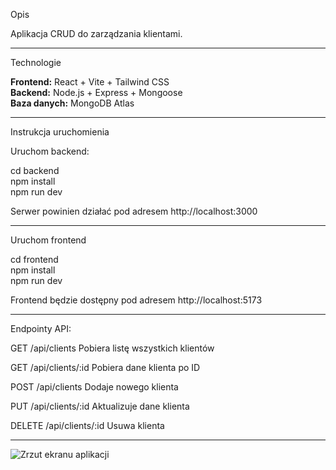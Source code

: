 Opis

Aplikacja CRUD do zarządzania klientami.

---

Technologie

**Frontend:** React + Vite + Tailwind CSS  
**Backend:** Node.js + Express + Mongoose  
**Baza danych:** MongoDB Atlas

---

Instrukcja uruchomienia

Uruchom backend:

cd backend  
npm install  
npm run dev

Serwer powinien działać pod adresem http://localhost:3000

---

Uruchom frontend

cd frontend  
npm install  
npm run dev

Frontend będzie dostępny pod adresem http://localhost:5173

---

Endpointy API:

GET	  /api/clients  Pobiera listę wszystkich klientów

GET	/api/clients/:id    Pobiera dane klienta po ID

POST /api/clients   Dodaje nowego klienta	

PUT	/api/clients/:id	Aktualizuje dane klienta

DELETE	/api/clients/:id	Usuwa klienta

---

![Zrzut ekranu aplikacji](./UI.png)
